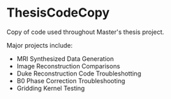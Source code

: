 # ThesisCodeCopy
 Copy of code used throughout Master's thesis project. 

 Major projects include: 
 - MRI Synthesized Data Generation 
 - Image Reconstruction Comparisons 
 - Duke Reconstruction Code Troubleshotting 
 - B0 Phase Correction Troubleshooting 
 - Gridding Kernel Testing  
